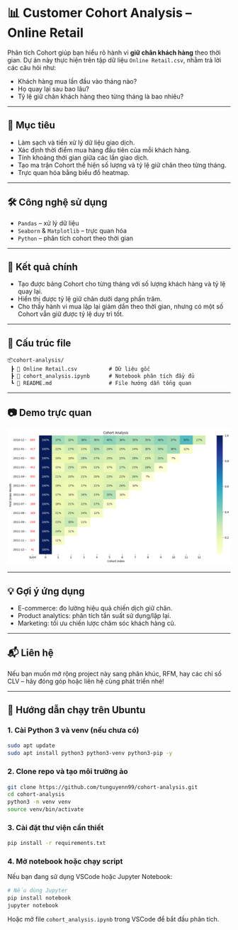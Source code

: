 
# 📊 Customer Cohort Analysis – Online Retail

Phân tích Cohort giúp bạn hiểu rõ hành vi **giữ chân khách hàng** theo thời gian. Dự án này thực hiện trên tập dữ liệu `Online Retail.csv`, nhằm trả lời các câu hỏi như:

- Khách hàng mua lần đầu vào tháng nào?
- Họ quay lại sau bao lâu?
- Tỷ lệ giữ chân khách hàng theo từng tháng là bao nhiêu?

---

## 🚀 Mục tiêu

- Làm sạch và tiền xử lý dữ liệu giao dịch.
- Xác định thời điểm mua hàng đầu tiên của mỗi khách hàng.
- Tính khoảng thời gian giữa các lần giao dịch.
- Tạo ma trận Cohort thể hiện số lượng và tỷ lệ giữ chân theo từng tháng.
- Trực quan hóa bằng biểu đồ heatmap.

---

## 🛠 Công nghệ sử dụng

- `Pandas` – xử lý dữ liệu
- `Seaborn` & `Matplotlib` – trực quan hóa
- `Python` – phân tích cohort theo thời gian

---

## 📌 Kết quả chính

- Tạo được bảng Cohort cho từng tháng với số lượng khách hàng và tỷ lệ quay lại.
- Hiển thị được tỷ lệ giữ chân dưới dạng phần trăm.
- Cho thấy hành vi mua lặp lại giảm dần theo thời gian, nhưng có một số Cohort vẫn giữ được tỷ lệ duy trì tốt.

---

## 📁 Cấu trúc file

```
📦cohort-analysis/
 ┣ 📄 Online Retail.csv          # Dữ liệu gốc
 ┣ 📄 cohort_analysis.ipynb      # Notebook phân tích đầy đủ
 ┗ 📄 README.md                  # File hướng dẫn tổng quan
```

---

## 📷 Demo trực quan

<img src="./images/cohort.png" alt="Cohort Heatmap Example" width="600">

---

## 💡 Gợi ý ứng dụng

- E-commerce: đo lường hiệu quả chiến dịch giữ chân.
- Product analytics: phân tích tần suất sử dụng/lặp lại.
- Marketing: tối ưu chiến lược chăm sóc khách hàng cũ.

---

## 📬 Liên hệ

Nếu bạn muốn mở rộng project này sang phân khúc, RFM, hay các chỉ số CLV – hãy đóng góp hoặc liên hệ cùng phát triển nhé!

---

## 🐧 Hướng dẫn chạy trên Ubuntu

### 1. Cài Python 3 và venv (nếu chưa có)

```bash
sudo apt update
sudo apt install python3 python3-venv python3-pip -y
```

### 2. Clone repo và tạo môi trường ảo

```bash
git clone https://github.com/tunguyenn99/cohort-analysis.git
cd cohort-analysis
python3 -m venv venv
source venv/bin/activate
```

### 3. Cài đặt thư viện cần thiết

```bash
pip install -r requirements.txt
```

### 4. Mở notebook hoặc chạy script

Nếu bạn đang sử dụng VSCode hoặc Jupyter Notebook:

```bash
# Nếu dùng Jupyter
pip install notebook
jupyter notebook
```

Hoặc mở file `cohort_analysis.ipynb` trong VSCode để bắt đầu phân tích.